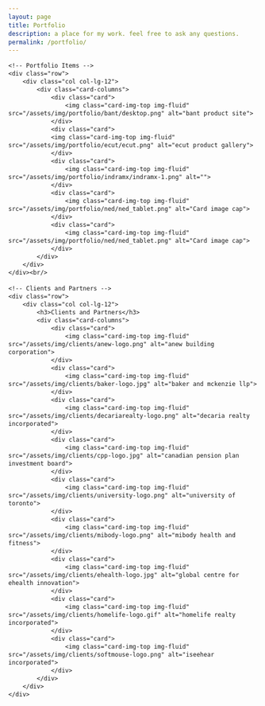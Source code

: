 ```yaml
---
layout: page
title: Portfolio
description: a place for my work. feel free to ask any questions.
permalink: /portfolio/
---
```


<!-- A Place to Keep the Projects You've Worked On

<ul>
{% for project in site.data.projects %}
  <li>
    <a href="https://github.com/{{ member.github }}">
      {{ project.title }}
    </a>
  </li>
{% endfor %}
</ul> -->

<div class="container">

	<!-- Portfolio Items -->
	<div class="row">
		<div class="col col-lg-12">
			<div class="card-columns">
				<div class="card">
					<img class="card-img-top img-fluid" src="/assets/img/portfolio/bant/desktop.png" alt="bant product site">
				</div>
				<div class="card">
				<img class="card-img-top img-fluid" src="/assets/img/portfolio/ecut/ecut.png" alt="ecut product gallery">
				</div>
				<div class="card">
					<img class="card-img-top img-fluid" src="/assets/img/portfolio/indramx/indramx-1.png" alt="">
				</div>
				<div class="card">
					<img class="card-img-top img-fluid" src="/assets/img/portfolio/ned/ned_tablet.png" alt="Card image cap">
				</div>
				<div class="card">
					<img class="card-img-top img-fluid" src="/assets/img/portfolio/ned/ned_tablet.png" alt="Card image cap">
				</div>
			</div>
		</div>
	</div><br/>

	<!-- Clients and Partners -->
	<div class="row">
		<div class="col col-lg-12">
			<h3>Clients and Partners</h3>
			<div class="card-columns">
				<div class="card">
					<img class="card-img-top img-fluid" src="/assets/img/clients/anew-logo.png" alt="anew building corporation">
				</div>
				<div class="card">
					<img class="card-img-top img-fluid" src="/assets/img/clients/baker-logo.jpg" alt="baker and mckenzie llp">
				</div>
				<div class="card">
					<img class="card-img-top img-fluid" src="/assets/img/clients/decariarealty-logo.png" alt="decaria realty incorporated">
				</div>
				<div class="card">
					<img class="card-img-top img-fluid" src="/assets/img/clients/cpp-logo.jpg" alt="canadian pension plan investment board">
				</div>
				<div class="card">
					<img class="card-img-top img-fluid" src="/assets/img/clients/university-logo.png" alt="university of toronto">
				</div>
				<div class="card">
					<img class="card-img-top img-fluid" src="/assets/img/clients/mibody-logo.png" alt="mibody health and fitness">
				</div>
				<div class="card">
					<img class="card-img-top img-fluid" src="/assets/img/clients/ehealth-logo.jpg" alt="global centre for ehealth innovation">
				</div>
				<div class="card">
					<img class="card-img-top img-fluid" src="/assets/img/clients/homelife-logo.gif" alt="homelife realty incorporated">
				</div>
				<div class="card">
					<img class="card-img-top img-fluid" src="/assets/img/clients/softmouse-logo.png" alt="iseehear incorporated">
				</div>
			</div>
		</div>
	</div>

</div>





